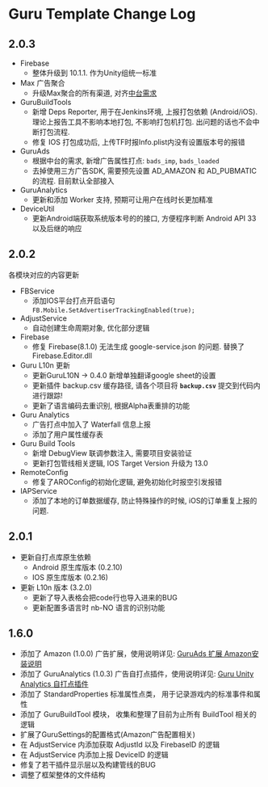 # Guru Template Change Log

## 2.0.3

- Firebase
  - 整体升级到 10.1.1. 作为Unity组统一标准
- Max 广告聚合
  - 升级Max聚合的所有渠道, 对齐[中台需求](https://docs.google.com/spreadsheets/d/161UnDimGerqetIYNiMCfUBmJ7qozht8z1baxnxRdCnI/edit#gid=311231520)  
- GuruBuildTools
  - 新增 Deps Reporter, 用于在Jenkins环境, 上报打包依赖 (Android/iOS). 理论上报告工具不影响本地打包, 不影响打包机打包. 出问题的话也不会中断打包流程.
  - 修复 IOS 打包成功后, 上传TF时报Info.plist内没有设置版本号的报错
- GuruAds
  - 根据中台的需求, 新增广告属性打点:  `bads_imp`, `bads_loaded`
  - 去掉使用三方广告SDK, 需要预先设置 AD_AMAZON 和 AD_PUBMATIC 的流程. 目前默认全部接入 
- GuruAnalytics
  - 更新和添加 Worker 支持, 预期可让用户在线时长更加精准
- DeviceUtil
  - 更新Android端获取系统版本号的的接口, 方便程序判断 Android API 33 以及后继的响应 


## 2.0.2

各模块对应的内容更新

- FBService 
  - 添加IOS平台打点开启语句 `FB.Mobile.SetAdvertiserTrackingEnabled(true);`
- AdjustService 
  - 自动创建生命周期对象, 优化部分逻辑
- Firebase
  - 修复 Firebase(8.1.0) 无法生成 google-service.json 的问题. 替换了Firebase.Editor.dll
- Guru L10n 更新
  - 更新GuruL10N -> 0.4.0 新增单独翻译google sheet的设置
  - 更新插件 backup.csv 缓存路径, 请各个项目将 **`backup.csv`** 提交到代码内进行跟踪!
  - 更新了语言编码去重识别, 根据Alpha表重排的功能
- Guru Analytics
  - 广告打点中加入了 Waterfall 信息上报
  - 添加了用户属性缓存表
- Guru Build Tools
  - 新增 DebugView 联调参数注入, 需要项目安装验证
  - 更新打包管线相关逻辑, IOS Target Version 升级为 13.0
- RemoteConfig
  - 修复了AROConfig的初始化逻辑, 避免初始化时报空引发报错
- IAPService
  - 添加了本地的订单数据缓存, 防止特殊操作的时候, iOS的订单重复上报的问题.


## 2.0.1
- 更新自打点库原生依赖 
  - Android 原生库版本 (0.2.10)
  - IOS 原生库版本 (0.2.16) 
- 更新 L10n 版本 (3.2.0)
  - 更新了导入表格会把code行也导入进来的BUG
  - 更新配置多语言时 nb-NO 语言的识别功能


## 1.6.0
- 添加了 Amazon (1.0.0) 广告扩展，使用说明详见: [GuruAds 扩展 Amazon安装说明](GuruAds/README.md)
- 添加了 GuruAnalytics (1.0.3) 广告自打点插件，使用说明详见: [Guru Unity Analytics 自打点插件](GuruAnalytics/README.md)
- 添加了 StandardProperties 标准属性点类， 用于记录游戏内的标准事件和属性
- 添加了 GuruBuildTool 模块， 收集和整理了目前为止所有 BuildTool 相关的逻辑
- 扩展了GuruSettings的配置格式(Amazon广告配置相关)
- 在 AdjustService 内添加获取 AdjustId 以及 FirebaseID 的逻辑
- 在 AdjustService 内添加上报 DeviceID 的逻辑
- 修复了若干插件显示层以及构建管线的BUG
- 调整了框架整体的文件结构